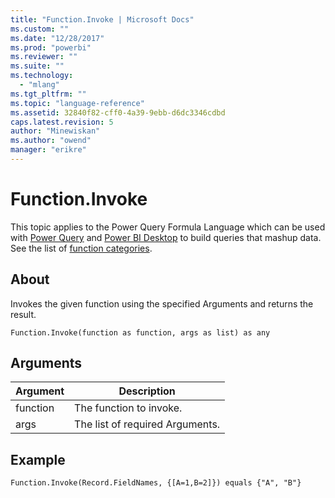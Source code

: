 ```yaml
---
title: "Function.Invoke | Microsoft Docs"
ms.custom: ""
ms.date: "12/28/2017"
ms.prod: "powerbi"
ms.reviewer: ""
ms.suite: ""
ms.technology: 
  - "mlang"
ms.tgt_pltfrm: ""
ms.topic: "language-reference"
ms.assetid: 32840f82-cff0-4a39-9ebb-d6dc3346cdbd
caps.latest.revision: 5
author: "Minewiskan"
ms.author: "owend"
manager: "erikre"
---
```

# Function.Invoke
This topic applies to the Power Query Formula Language which can be used with [Power Query](https://support.office.com/article/Introduction-to-Microsoft-Power-Query-for-Excel-6E92E2F4-2079-4E1F-BAD5-89F6269CD605) and [Power BI Desktop](http://go.microsoft.com/fwlink/p/?LinkId=618607) to build queries that mashup data. See the list of [function categories](https://msdn.microsoft.com/en-us/library/mt211003.aspx).  
  
## About  
Invokes the given function using the specified Arguments and returns the result.  
  
```  
Function.Invoke(function as function, args as list) as any  
```  
  
## Arguments  
  
|Argument|Description|  
|------------|---------------|  
|function|The function to invoke.|  
|args|The list of required Arguments.|  
  
## Example  
  
```  
Function.Invoke(Record.FieldNames, {[A=1,B=2]}) equals {"A", "B"}  
```  
